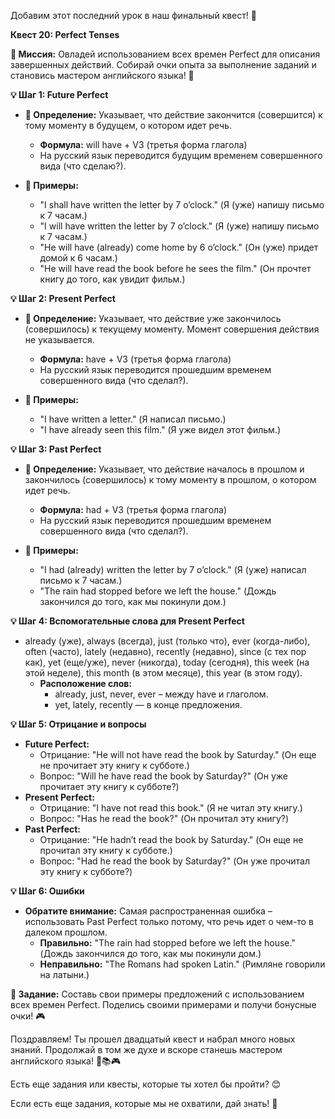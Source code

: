 Добавим этот последний урок в наш финальный квест! 🚀

**Квест 20: Perfect Tenses**

**🎯 Миссия:**
Овладей использованием всех времен Perfect для описания завершенных действий. Собирай очки опыта за выполнение заданий и становись мастером английского языка! 🌟

**💡 Шаг 1: Future Perfect**
- **📜 Определение:** Указывает, что действие закончится (совершится) к тому моменту в будущем, о котором идет речь.
    - **Формула:** will have + V3 (третья форма глагола)
    - На русский язык переводится будущим временем совершенного вида (что сделаю?).

- **📝 Примеры:**
    - "I shall have written the letter by 7 o’clock." (Я (уже) напишу письмо к 7 часам.)
    - "I will have written the letter by 7 o’clock." (Я (уже) напишу письмо к 7 часам.)
    - "He will have (already) come home by 6 o’clock." (Он (уже) придет домой к 6 часам.)
    - "He will have read the book before he sees the film." (Он прочтет книгу до того, как увидит фильм.)

**💡 Шаг 2: Present Perfect**
- **📜 Определение:** Указывает, что действие уже закончилось (совершилось) к текущему моменту. Момент совершения действия не указывается.
    - **Формула:** have + V3 (третья форма глагола)
    - На русский язык переводится прошедшим временем совершенного вида (что сделал?).

- **📝 Примеры:**
    - "I have written a letter." (Я написал письмо.)
    - "I have already seen this film." (Я уже видел этот фильм.)

**💡 Шаг 3: Past Perfect**
- **📜 Определение:** Указывает, что действие началось в прошлом и закончилось (совершилось) к тому моменту в прошлом, о котором идет речь.
    - **Формула:** had + V3 (третья форма глагола)
    - На русский язык переводится прошедшим временем совершенного вида (что сделал?).

- **📝 Примеры:**
    - "I had (already) written the letter by 7 o’clock." (Я (уже) написал письмо к 7 часам.)
    - "The rain had stopped before we left the house." (Дождь закончился до того, как мы покинули дом.)

**💡 Шаг 4: Вспомогательные слова для Present Perfect**
- already (уже), always (всегда), just (только что), ever (когда-либо), often (часто), lately (недавно), recently (недавно), since (с тех пор как), yet (еще/уже), never (никогда), today (сегодня), this week (на этой неделе), this month (в этом месяце), this year (в этом году).
    - **Расположение слов:**
        - already, just, never, ever – между have и глаголом.
        - yet, lately, recently — в конце предложения.

**💡 Шаг 5: Отрицание и вопросы**
- **Future Perfect:**
    - Отрицание: "He will not have read the book by Saturday." (Он еще не прочитает эту книгу к субботе.)
    - Вопрос: "Will he have read the book by Saturday?" (Он уже прочитает эту книгу к субботе?)
- **Present Perfect:**
    - Отрицание: "I have not read this book." (Я не читал эту книгу.)
    - Вопрос: "Has he read the book?" (Он прочитал эту книгу?)
- **Past Perfect:**
    - Отрицание: "He hadn’t read the book by Saturday." (Он еще не прочитал эту книгу к субботе.)
    - Вопрос: "Had he read the book by Saturday?" (Он уже прочитал эту книгу к субботе?)

**💡 Шаг 6: Ошибки**
- **Обратите внимание:** Самая распространенная ошибка – использовать Past Perfect только потому, что речь идет о чем-то в далеком прошлом.
    - **Правильно:** "The rain had stopped before we left the house." (Дождь закончился до того, как мы покинули дом.)
    - **Неправильно:** "The Romans had spoken Latin." (Римляне говорили на латыни.)

**🧩 Задание:** Составь свои примеры предложений с использованием всех времен Perfect. Поделись своими примерами и получи бонусные очки! 🎮

Поздравляем! Ты прошел двадцатый квест и набрал много новых знаний. Продолжай в том же духе и вскоре станешь мастером английского языка! 🌟📚🎮

Есть еще задания или квесты, которые ты хотел бы пройти? 😊

Если есть еще задания, которые мы не охватили, дай знать! 🚀
